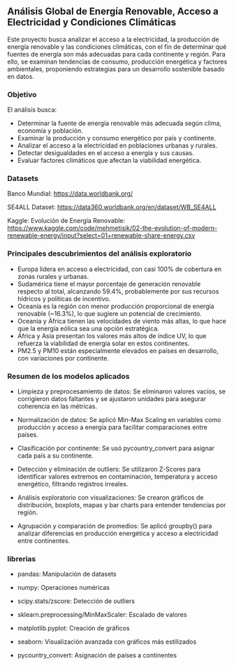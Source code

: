 ## **Análisis Global de Energía Renovable, Acceso a Electricidad y Condiciones Climáticas**

Este proyecto busca analizar el acceso a la electricidad, la producción de energía renovable y las condiciones climáticas,
con el fin de determinar qué fuentes de energía son más adecuadas para cada continente y región.
Para ello, se examinan tendencias de consumo, producción energética y factores ambientales, proponiendo estrategias para un desarrollo sostenible basado en datos.

### **Objetivo**

El análisis busca:
- Determinar la fuente de energía renovable más adecuada según clima, economía y población.
- Examinar la producción y consumo energético por país y continente. 
- Analizar el acceso a la electricidad en poblaciones urbanas y rurales.
- Detectar desigualdades en el acceso a energía y sus causas.
- Evaluar factores climáticos que afectan la viabilidad energética.
  
### **Datasets**

Banco Mundial: https://data.worldbank.org/

SE4ALL Dataset: https://data360.worldbank.org/en/dataset/WB_SE4ALL

Kaggle: Evolución de Energía Renovable: https://www.kaggle.com/code/mehmetisik/02-the-evolution-of-modern-renewable-energy/input?select=01+renewable-share-energy.csv

### **Principales descubrimientos del análisis exploratorio**

- Europa lidera en acceso a electricidad, con casi 100% de cobertura en zonas rurales y urbanas.
- Sudamérica tiene el mayor porcentaje de generación renovable respecto al total, alcanzando 59.4%, probablemente por sus recursos hídricos y políticas de incentivo.
- Oceanía es la región con menor producción proporcional de energía renovable (~16.3%), lo que sugiere un potencial de crecimiento.
- Oceania y África tienen las velocidades de viento más altas, lo que hace que la energía eólica sea una opción estratégica.
- África y Asia presentan los valores más altos de índice UV, lo que refuerza la viabilidad de energía solar en estos continentes.
- PM2.5 y PM10 están especialmente elevados en países en desarrollo, con variaciones por continente.

### **Resumen de los modelos aplicados**

- Limpieza y preprocesamiento de datos: Se eliminaron valores vacíos, se corrigieron datos faltantes y se ajustaron unidades para asegurar coherencia en las métricas.

- Normalización de datos: Se aplicó Min-Max Scaling en variables como producción y acceso a energía para facilitar comparaciones entre países.

- Clasificación por continente: Se usó pycountry_convert para asignar cada país a su continente.

- Detección y eliminación de outliers: Se utilizaron Z-Scores para identificar valores extremos en contaminación, temperatura y acceso energético, filtrando registros irreales.

- Análisis exploratorio con visualizaciones: Se crearon gráficos de distribución, boxplots, mapas y bar charts para entender tendencias por región.

- Agrupación y comparación de promedios: Se aplicó groupby() para analizar diferencias en producción energética y acceso a electricidad entre continentes.

### **librerias**

- pandas:  Manipulación de datasets

- numpy: Operaciones numéricas

- scipy.stats/zscore: Detección de outliers

- sklearn.preprocessing/MinMaxScaler: Escalado de valores

- matplotlib.pyplot: Creación de gráficos

- seaborn: Visualización avanzada con gráficos más estilizados

- pycountry_convert: Asignación de países a continentes
